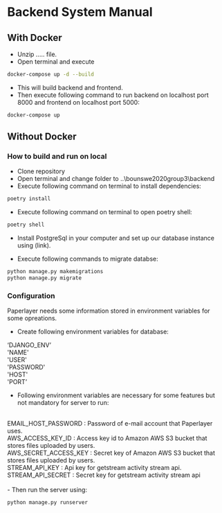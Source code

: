 # Backend System Manual
## With Docker
- Unzip ..... file. <br/>
- Open terminal and execute <br/>

```bash
docker-compose up -d --build
```

- This will build backend and frontend. <br/>
- Then execute following command to run backend on localhost port 8000 and frontend on localhost port 5000: <br/>

```bash
docker-compose up
```
## Without Docker
### How to build and run on local
- Clone repository <br/>
- Open terminal and change folder to ..\bounswe2020group3\backend <br/>
- Execute following command on terminal to install dependencies: <br/>
```bash
poetry install
```
- Execute following command on terminal to open poetry shell: <br/>

```bash
poetry shell
```
- Install PostgreSql in your computer and set up our database instance using (link). <br/>

- Execute following commands to migrate databse: <br/>
```bash
python manage.py makemigrations
python manage.py migrate
```

### Configuration
Paperlayer needs  some information stored in environment variables for some opreations.   <br/>
- Create following environment variables for database: <br/>

‘DJANGO_ENV’ <br/>
'NAME' <br/>
'USER' <br/>
'PASSWORD' <br/>
'HOST' <br/>
'PORT’ <br/>

- Following environment variables are necessary for some features but not mandatory for server to run: <br/>
<br/>
EMAIL_HOST_PASSWORD : Password of e-mail account that Paperlayer uses. <br/>
AWS_ACCESS_KEY_ID : Access key id to Amazon AWS S3 bucket that stores files uploaded by users. <br/>
AWS_SECRET_ACCESS_KEY : Secret key of Amazon AWS S3 bucket that stores files uploaded by users. <br/>
STREAM_API_KEY :  Api key for getstream activity stream api. <br/>
STREAM_API_SECRET : Secret key for getstream activity stream api <br/>
<br/>
- Then run the server using: <br/>

```bash
python manage.py runserver
```
